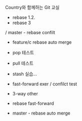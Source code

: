 Country와 함께하는 Git 교실
- rebase 1.2.
- rebase 3

/ master - rebase confilt
- feature/c rebase auto merge

- pop 테스트
- pull 테스트
- stash 실습...



- fast-forward exer / confilct test
- 3-way other

- rebase fast-forward

- master - rebase auto merge
